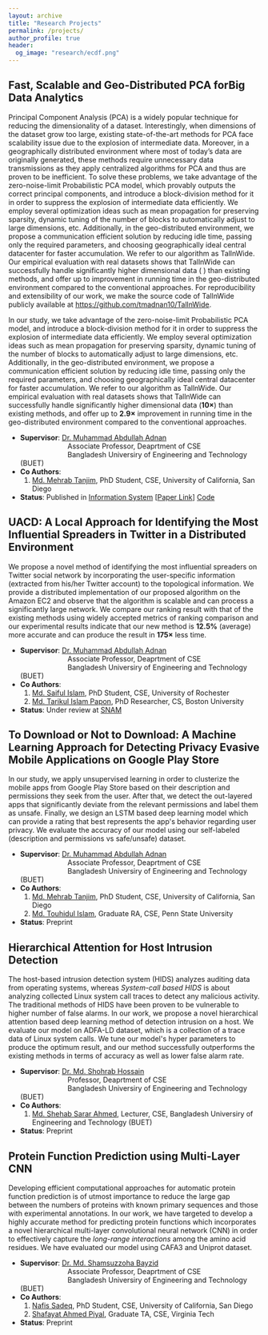 ```yaml
---
layout: archive
title: "Research Projects"
permalink: /projects/
author_profile: true
header:
  og_image: "research/ecdf.png"
---
```

Fast, Scalable and Geo-Distributed PCA forBig Data Analytics
--------
Principal Component Analysis (PCA) is a widely popular technique for reducing the dimensionality of a dataset. Interestingly, when dimensions of the dataset grow too large, existing state-of-the-art methods for PCA face scalability issue due to the explosion of intermediate data. Moreover, in a geographically distributed environment where most of today’s data are originally generated, these methods require unnecessary data transmissions as they apply centralized algorithms for PCA and thus are proven to be inefficient. To solve these problems, we take advantage of the zero-noise-limit Probabilistic PCA model, which provably outputs the correct principal components, and introduce a block-division method for it in order to suppress the explosion of intermediate data efficiently. We employ several optimization ideas such as mean propagation for preserving sparsity, dynamic tuning of the number of blocks to automatically adjust to large dimensions, etc. Additionally, in the geo-distributed environment, we propose a communication efficient solution by reducing idle time, passing only the required parameters, and choosing geographically ideal central datacenter for faster accumulation. We refer to our algorithm as TallnWide. Our empirical evaluation with real datasets shows that TallnWide can successfully handle significantly higher dimensional data (
) than existing methods, and offer up to 
 improvement in running time in the geo-distributed environment compared to the conventional approaches. For reproducibility and extensibility of our work, we make the source code of TallnWide publicly available at https://github.com/tmadnan10/TallnWide.

In our study, we take advantage of the zero-noise-limit Probabilistic PCA model, and introduce a block-division method for it in order to suppress the explosion of intermediate data efficiently. We employ several optimization ideas such as mean propagation for preserving sparsity, dynamic tuning of the number of blocks to automatically adjust to large dimensions, etc. Additionally, in the geo-distributed environment, we propose a communication efficient solution by reducing idle time, passing only the required parameters, and choosing geographically ideal central datacenter for faster accumulation. We refer to our algorithm as TallnWide. Our empirical evaluation with real datasets shows that TallnWide can successfully handle significantly higher dimensional data ($\mathbf{10\times}$) than existing methods, and offer up to $\mathbf{2.9\times}$ improvement in running time in the geo-distributed environment compared to the conventional approaches.<br/>
- __Supervisor__: [Dr. Muhammad Abdullah Adnan](https://sites.google.com/site/abdullahadnan/)<br/>
&nbsp;&nbsp;&nbsp;&nbsp;&nbsp;&nbsp;&nbsp;&nbsp;&nbsp;&nbsp;&nbsp;&nbsp;&nbsp;&nbsp;&nbsp;&nbsp;&nbsp;&nbsp;&nbsp;&nbsp;&nbsp;&nbsp;&nbsp; Associate Professor, Deaprtment of CSE<br/>
&nbsp;&nbsp;&nbsp;&nbsp;&nbsp;&nbsp;&nbsp;&nbsp;&nbsp;&nbsp;&nbsp;&nbsp;&nbsp;&nbsp;&nbsp;&nbsp;&nbsp;&nbsp;&nbsp;&nbsp;&nbsp;&nbsp;&nbsp; Bangladesh Universiry of Engineering and Technology (BUET)<br/>
- __Co Authors__: 
    1. [Md. Mehrab Tanjim](https://scholar.google.com/citations?user=IPr2JZYAAAAJ&hl=en), PhD Student, CSE, University of California, San Diego<br/>
- __Status__: Published in [Information System](https://www.sciencedirect.com/journal/information-systems) [[Paper Link](https://www.sciencedirect.com/science/article/abs/pii/S0306437920301526?via%3Dihub)] [Code](https://github.com/tmadnan10/TallnWide)


UACD: A Local Approach for Identifying the Most Influential Spreaders in Twitter in a Distributed Environment
--------
We propose a novel method of identifying the most influential spreaders on Twitter social network by incorporating the user-specific information (extracted from his/her Twitter account) to the topological information. 
We provide a distributed implementation of our proposed algorithm on the Amazon EC2 and observe that the algorithm is scalable and can process a significantly large network. We compare our ranking result with that of the existing methods using widely accepted metrics of ranking comparison and our experimental results indicate that our new method is $\mathbf{12.5\%}$ (average) more accurate and can produce the result in $\mathbf{175\times}$ less time.<br/>
- __Supervisor__: [Dr. Muhammad Abdullah Adnan](https://sites.google.com/site/abdullahadnan/)<br/>
&nbsp;&nbsp;&nbsp;&nbsp;&nbsp;&nbsp;&nbsp;&nbsp;&nbsp;&nbsp;&nbsp;&nbsp;&nbsp;&nbsp;&nbsp;&nbsp;&nbsp;&nbsp;&nbsp;&nbsp;&nbsp;&nbsp;&nbsp; Associate Professor, Deaprtment of CSE<br/>
&nbsp;&nbsp;&nbsp;&nbsp;&nbsp;&nbsp;&nbsp;&nbsp;&nbsp;&nbsp;&nbsp;&nbsp;&nbsp;&nbsp;&nbsp;&nbsp;&nbsp;&nbsp;&nbsp;&nbsp;&nbsp;&nbsp;&nbsp; Bangladesh Universiry of Engineering and Technology (BUET)<br/>
- __Co Authors__: 
    1. [Md. Saiful Islam](https://saiful1105020.github.io), PhD Student, CSE, University of Rochester
    2.  [Md. Tarikul Islam Papon](https://cs-people.bu.edu/papon/), PhD Researcher, CS, Boston University
- __Status__: Under review at [SNAM](https://www.springer.com/journal/13278)



To Download or Not to Download: A Machine Learning Approach for Detecting Privacy Evasive Mobile Applications on Google Play Store
--------
In our study, we apply unsupervised learning in order to clusterize the mobile apps from Google Play Store based on their description and permissions they seek from the user. After that, we detect the out-layered apps that significantly deviate from the relevant permissions and  label them as unsafe. Finally, we design an LSTM based deep learning model which can provide a rating that best represents the app's behavior regarding user privacy. We evaluate the accuracy of our model using our self-labeled (description and permissions vs safe/unsafe) dataset.<br/>
- __Supervisor__: [Dr. Muhammad Abdullah Adnan](https://sites.google.com/site/abdullahadnan/)<br/>
&nbsp;&nbsp;&nbsp;&nbsp;&nbsp;&nbsp;&nbsp;&nbsp;&nbsp;&nbsp;&nbsp;&nbsp;&nbsp;&nbsp;&nbsp;&nbsp;&nbsp;&nbsp;&nbsp;&nbsp;&nbsp;&nbsp;&nbsp; Associate Professor, Deaprtment of CSE<br/>
&nbsp;&nbsp;&nbsp;&nbsp;&nbsp;&nbsp;&nbsp;&nbsp;&nbsp;&nbsp;&nbsp;&nbsp;&nbsp;&nbsp;&nbsp;&nbsp;&nbsp;&nbsp;&nbsp;&nbsp;&nbsp;&nbsp;&nbsp; Bangladesh Universiry of Engineering and Technology (BUET)<br/>
- __Co Authors__: 
    1. [Md. Mehrab Tanjim](https://scholar.google.com/citations?user=IPr2JZYAAAAJ&hl=en), PhD Student, CSE, University of California, San Diego
    2. [Md. Touhidul Islam](https://www.linkedin.com/in/md-touhidul-islam-b9aa2688/?originalSubdomain=bd), Graduate RA, CSE, Penn State University
- __Status__: Preprint

Hierarchical Attention for Host Intrusion Detection
--------
The host-based intrusion detection system (HIDS) analyzes auditing data from operating systems, whereas *System-call based HIDS* is about analyzing collected Linux system call traces to detect any malicious activity. The traditional methods of HIDS have been proven to be vulnerable to higher number of false alarms. 
In our work, we propose a novel hierarchical attention based deep learning method of detection intrusion on a host. We evaluate our model on ADFA-LD dataset, which is a collection of a trace data of Linux system calls. We tune our model's hyper parameters to produce the optimum result, and our method successfully outperforms the existing methods in terms of accuracy as well as lower false alarm rate.<br/>
- __Supervisor__: [Dr. Md. Shohrab Hossain](https://scholar.google.com/citations?user=y89HApwAAAAJ&hl=en)<br/>
&nbsp;&nbsp;&nbsp;&nbsp;&nbsp;&nbsp;&nbsp;&nbsp;&nbsp;&nbsp;&nbsp;&nbsp;&nbsp;&nbsp;&nbsp;&nbsp;&nbsp;&nbsp;&nbsp;&nbsp;&nbsp;&nbsp;&nbsp; Professor, Deaprtment of CSE<br/>
&nbsp;&nbsp;&nbsp;&nbsp;&nbsp;&nbsp;&nbsp;&nbsp;&nbsp;&nbsp;&nbsp;&nbsp;&nbsp;&nbsp;&nbsp;&nbsp;&nbsp;&nbsp;&nbsp;&nbsp;&nbsp;&nbsp;&nbsp; Bangladesh Universiry of Engineering and Technology (BUET)<br/>
- __Co Authors__: 
    1. [Md. Shehab Sarar Ahmed](https://cse.buet.ac.bd/faculty/facdetail.php?id=shehab), Lecturer, CSE, Bangladesh Universiry of Engineering and Technology (BUET)
- __Status__: Preprint

Protein Function Prediction using Multi-Layer CNN
--------
Developing efficient computational approaches for automatic protein function prediction  is of utmost importance to reduce the large gap between the numbers of proteins with known primary sequences and those with experimental annotations. In our work, we have targeted to develop a highly accurate method for predicting protein functions which incorporates a novel hierarchical multi-layer convolutional neural network (CNN) in order to effectively capture the *long-range interactions* among the amino acid residues. We have evaluated our model using CAFA3 and Uniprot dataset.<br/>
- __Supervisor__: [Dr. Md. Shamsuzzoha Bayzid](https://scholar.google.com/citations?user=h2vHz3wAAAAJ&hl=en)<br/>
&nbsp;&nbsp;&nbsp;&nbsp;&nbsp;&nbsp;&nbsp;&nbsp;&nbsp;&nbsp;&nbsp;&nbsp;&nbsp;&nbsp;&nbsp;&nbsp;&nbsp;&nbsp;&nbsp;&nbsp;&nbsp;&nbsp;&nbsp; Associate Professor, Deaprtment of CSE<br/>
&nbsp;&nbsp;&nbsp;&nbsp;&nbsp;&nbsp;&nbsp;&nbsp;&nbsp;&nbsp;&nbsp;&nbsp;&nbsp;&nbsp;&nbsp;&nbsp;&nbsp;&nbsp;&nbsp;&nbsp;&nbsp;&nbsp;&nbsp; Bangladesh Universiry of Engineering and Technology (BUET)<br/>
- __Co Authors__: 
    1. [Nafis Sadeq](https://www.linkedin.com/in/nafis-sadeq/?originalSubdomain=bd), PhD Student, CSE, University of California, San Diego
    2. [Shafayat Ahmed Piyal](https://www.linkedin.com/in/shafayat-piyal-13b406103/?originalSubdomain=bd), Graduate TA, CSE, Virginia Tech
- __Status__: Preprint